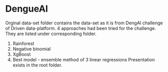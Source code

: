 # DengueAI
Orginal data-set folder contains the data-set as it is from DengAI challenge of Driven data-platform.
4 approaches had been tried for the challenge. They are listed under corresponding folder.
1) Rainforest
2) Negative binomial
3) XgBoost 
4) Best model - ensemble method of 3 linear regressions
Presentation exists in the root folder.
